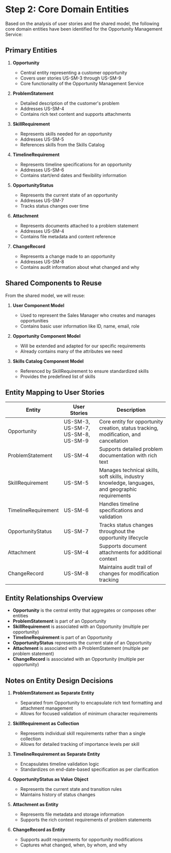 # Step 2: Core Domain Entities

Based on the analysis of user stories and the shared model, the following core domain entities have been identified for the Opportunity Management Service:

## Primary Entities

1. **Opportunity**
   - Central entity representing a customer opportunity
   - Covers user stories US-SM-3 through US-SM-9
   - Core functionality of the Opportunity Management Service

2. **ProblemStatement**
   - Detailed description of the customer's problem
   - Addresses US-SM-4
   - Contains rich text content and supports attachments

3. **SkillRequirement**
   - Represents skills needed for an opportunity
   - Addresses US-SM-5
   - References skills from the Skills Catalog

4. **TimelineRequirement**
   - Represents timeline specifications for an opportunity
   - Addresses US-SM-6
   - Contains start/end dates and flexibility information

5. **OpportunityStatus**
   - Represents the current state of an opportunity
   - Addresses US-SM-7
   - Tracks status changes over time

6. **Attachment**
   - Represents documents attached to a problem statement
   - Addresses US-SM-4
   - Contains file metadata and content reference

7. **ChangeRecord**
   - Represents a change made to an opportunity
   - Addresses US-SM-8
   - Contains audit information about what changed and why

## Shared Components to Reuse

From the shared model, we will reuse:

1. **User Component Model**
   - Used to represent the Sales Manager who creates and manages opportunities
   - Contains basic user information like ID, name, email, role

2. **Opportunity Component Model**
   - Will be extended and adapted for our specific requirements
   - Already contains many of the attributes we need

3. **Skills Catalog Component Model**
   - Referenced by SkillRequirement to ensure standardized skills
   - Provides the predefined list of skills

## Entity Mapping to User Stories

| Entity | User Stories | Description |
|--------|-------------|-------------|
| Opportunity | US-SM-3, US-SM-7, US-SM-8, US-SM-9 | Core entity for opportunity creation, status tracking, modification, and cancellation |
| ProblemStatement | US-SM-4 | Supports detailed problem documentation with rich text |
| SkillRequirement | US-SM-5 | Manages technical skills, soft skills, industry knowledge, languages, and geographic requirements |
| TimelineRequirement | US-SM-6 | Handles timeline specifications and validation |
| OpportunityStatus | US-SM-7 | Tracks status changes throughout the opportunity lifecycle |
| Attachment | US-SM-4 | Supports document attachments for additional context |
| ChangeRecord | US-SM-8 | Maintains audit trail of changes for modification tracking |

## Entity Relationships Overview

- **Opportunity** is the central entity that aggregates or composes other entities
- **ProblemStatement** is part of an Opportunity
- **SkillRequirement** is associated with an Opportunity (multiple per opportunity)
- **TimelineRequirement** is part of an Opportunity
- **OpportunityStatus** represents the current state of an Opportunity
- **Attachment** is associated with a ProblemStatement (multiple per problem statement)
- **ChangeRecord** is associated with an Opportunity (multiple per opportunity)

## Notes on Entity Design Decisions

1. **ProblemStatement as Separate Entity**
   - Separated from Opportunity to encapsulate rich text formatting and attachment management
   - Allows for focused validation of minimum character requirements

2. **SkillRequirement as Collection**
   - Represents individual skill requirements rather than a single collection
   - Allows for detailed tracking of importance levels per skill

3. **TimelineRequirement as Separate Entity**
   - Encapsulates timeline validation logic
   - Standardizes on end-date-based specification as per clarification

4. **OpportunityStatus as Value Object**
   - Represents the current state and transition rules
   - Maintains history of status changes

5. **Attachment as Entity**
   - Represents file metadata and storage information
   - Supports the rich context requirements of problem statements

6. **ChangeRecord as Entity**
   - Supports audit requirements for opportunity modifications
   - Captures what changed, when, by whom, and why
